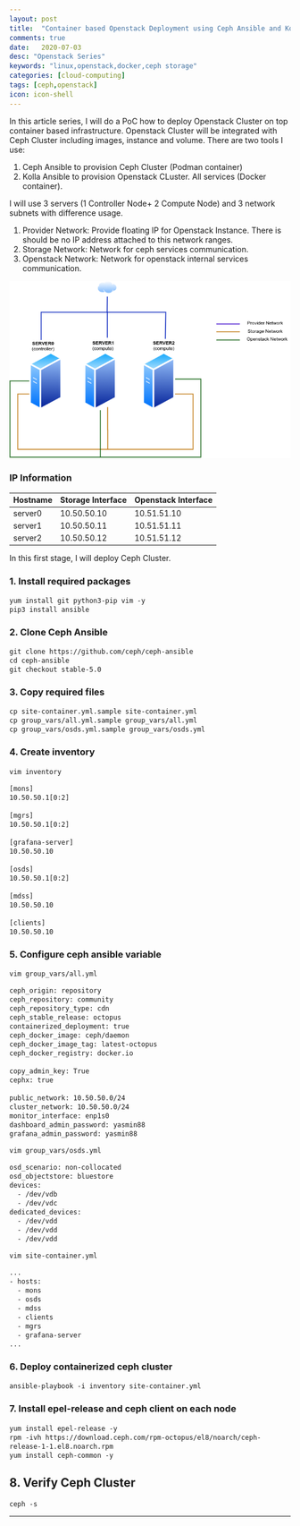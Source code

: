 ```yaml
---
layout: post
title:  "Container based Openstack Deployment using Ceph Ansible and Kolla Ansible"
comments: true
date:   2020-07-03
desc: "Openstack Series"
keywords: "linux,openstack,docker,ceph storage"
categories: [cloud-computing]
tags: [ceph,openstack]
icon: icon-shell
---
```

In this article series, I will do a PoC how to deploy Openstack Cluster on top container based infrastructure. Openstack Cluster will be integrated with Ceph Cluster including images, instance and volume.
There are two tools I use:
1. Ceph Ansible to provision Ceph Cluster (Podman container)
2. Kolla Ansible to provision Openstack CLuster. All services (Docker container).

I will use 3 servers (1 Controller Node+ 2 Compute Node) and 3 network subnets with difference usage.
1. Provider Network: Provide floating IP for Openstack Instance. There is should be no IP address attached to this network ranges.
2. Storage Network: Network for ceph services communication.
3. Openstack Network: Network for openstack internal services communication.

![Design Topology](images/2020-os_topology.png)

### IP Information

| Hostname | Storage Interface | Openstack Interface |
| ------ | ------ |------ |
| server0 | 10.50.50.10 | 10.51.51.10 |
| server1 | 10.50.50.11 | 10.51.51.11 |
| server2 | 10.50.50.12 | 10.51.51.12 |


In this first stage, I will deploy Ceph Cluster.

### 1. Install required packages
```
yum install git python3-pip vim -y
pip3 install ansible
```
### 2. Clone Ceph Ansible 
```
git clone https://github.com/ceph/ceph-ansible
cd ceph-ansible
git checkout stable-5.0
```

### 3. Copy required files
```
cp site-container.yml.sample site-container.yml
cp group_vars/all.yml.sample group_vars/all.yml
cp group_vars/osds.yml.sample group_vars/osds.yml
```
### 4. Create inventory


```
vim inventory 
```
```
[mons]
10.50.50.1[0:2]

[mgrs]
10.50.50.1[0:2]

[grafana-server]
10.50.50.10

[osds]
10.50.50.1[0:2]

[mdss]
10.50.50.10

[clients]
10.50.50.10
```

### 5. Configure ceph ansible variable
```
vim group_vars/all.yml
```
```
ceph_origin: repository
ceph_repository: community
ceph_repository_type: cdn
ceph_stable_release: octopus
containerized_deployment: true
ceph_docker_image: ceph/daemon
ceph_docker_image_tag: latest-octopus
ceph_docker_registry: docker.io

copy_admin_key: True
cephx: true

public_network: 10.50.50.0/24
cluster_network: 10.50.50.0/24
monitor_interface: enp1s0
dashboard_admin_password: yasmin88
grafana_admin_password: yasmin88
```
```
vim group_vars/osds.yml
```
```
osd_scenario: non-collocated
osd_objectstore: bluestore
devices:
  - /dev/vdb
  - /dev/vdc
dedicated_devices:
  - /dev/vdd
  - /dev/vdd
  - /dev/vdd
```
```
vim site-container.yml
```
```
...
- hosts:
  - mons
  - osds
  - mdss
  - clients
  - mgrs
  - grafana-server
...

```
### 6. Deploy containerized ceph cluster
```
ansible-playbook -i inventory site-container.yml
```


### 7. Install epel-release and ceph client on each node
```
yum install epel-release -y
rpm -ivh https://download.ceph.com/rpm-octopus/el8/noarch/ceph-release-1-1.el8.noarch.rpm
yum install ceph-common -y
```
## 8. Verify Ceph Cluster
```
ceph -s
```
---